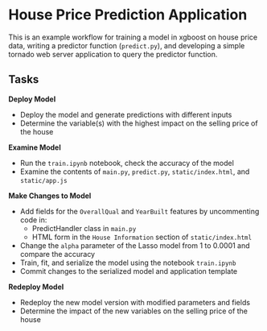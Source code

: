 # House Price Prediction Application

This is an example workflow for training a model in xgboost on house price data,
writing a predictor function (`predict.py`), and developing a simple tornado
web server application to query the predictor function.

## Tasks

**Deploy Model**

* Deploy the model and generate predictions with different inputs
* Determine the variable(s) with the highest impact on the selling price of the
  house

**Examine Model**

* Run the `train.ipynb` notebook, check the accuracy of the model
* Examine the contents of `main.py`, `predict.py`, `static/index.html`, and
  `static/app.js`

**Make Changes to Model**

* Add fields for the `OverallQual` and `YearBuilt` features by uncommenting code
  in:
  * PredictHandler class in `main.py`
  * HTML form in the `House Information` section of `static/index.html`
* Change the `alpha` parameter of the Lasso model from 1 to 0.0001 and compare
  the accuracy
* Train, fit, and serialize the model using the notebook `train.ipynb`
* Commit changes to the serialized model and application template

**Redeploy Model**

* Redeploy the new model version with modified parameters and fields
* Determine the impact of the new variables on the selling price of the house
